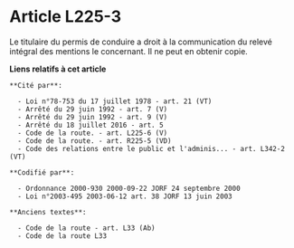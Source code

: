 # Article L225-3

Le titulaire du permis de conduire a droit à la communication du relevé intégral des mentions le concernant. Il ne peut en
obtenir copie.

**Liens relatifs à cet article**

	**Cité par**:

	  - Loi n°78-753 du 17 juillet 1978 - art. 21 (VT)
	  - Arrêté du 29 juin 1992 - art. 7 (V)
	  - Arrêté du 29 juin 1992 - art. 9 (V)
	  - Arrêté du 18 juillet 2016 - art. 5
	  - Code de la route. - art. L225-6 (V)
	  - Code de la route. - art. R225-5 (VD)
	  - Code des relations entre le public et l'adminis... - art. L342-2 (VT)

	**Codifié par**:

	  - Ordonnance 2000-930 2000-09-22 JORF 24 septembre 2000
	  - Loi n°2003-495 2003-06-12 art. 38 JORF 13 juin 2003

	**Anciens textes**:

	  - Code de la route - art. L33 (Ab)
	  - Code de la route L33
